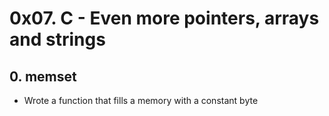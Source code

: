 # 0x07. C - Even more pointers, arrays and strings

## 0. memset
* Wrote a function that fills a memory with a constant byte
